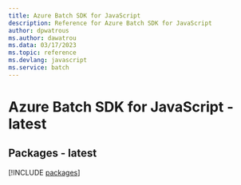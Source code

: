 ```yaml
---
title: Azure Batch SDK for JavaScript
description: Reference for Azure Batch SDK for JavaScript
author: dpwatrous
ms.author: dawatrou
ms.data: 03/17/2023
ms.topic: reference
ms.devlang: javascript
ms.service: batch
---
```

# Azure Batch SDK for JavaScript - latest
## Packages - latest
[!INCLUDE [packages](batch-index.md)]